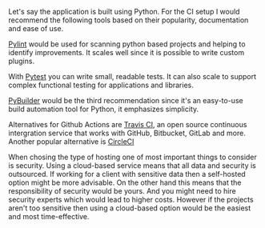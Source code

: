 Let's say the application is built using Python. For the CI setup I would recommend the following tools based on their popularity, documentation and ease of use.

[Pylint](https://pypi.org/project/pylint/) would be used for scanning python based projects and helping to identify improvements. It scales well since it is possible to write custom plugins.

With [Pytest](https://docs.pytest.org/en/7.3.x/) you can write small, readable tests. It can also scale to support complex functional testing for applications and libraries.

[PyBuilder](https://pybuilder.io/) would be the third recommendation since it's an easy-to-use build automation tool for Python, it emphasizes simplicity.

Alternatives for Github Actions are [Travis CI](https://www.travis-ci.com/), an open source continuous intergration service that works with GitHub, Bitbucket, GitLab and more. Another popular alternative is [CircleCI](https://circleci.com/)

When chosing the type of hosting one of most important things to consider is security. Using a cloud-based service means that all data and security is outsourced. If working for a client with sensitive data then a self-hosted option might be more advisable. On the other hand this means that the responsibility of security would be yours. And you might need to hire security experts which would lead to higher costs. However if the projects aren't too sensitive then using a cloud-based option would be the easiest and most time-effective.
